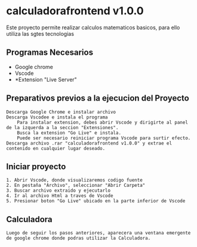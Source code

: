 # calculadorafrontend v1.0.0

Este proyecto permite realizar calculos matematicos basicos, para ello utiliza las sgtes tecnologias

## Programas Necesarios

- Google chrome
- Vscode
- *Extension "Live Server"

## Preparativos previos a la ejecucion del Proyecto
    Descarga Google Chrome e instalar archivo
    Descarga Vscodee e instala el programa
        Para instalar extension, debes abrir Vscode y dirigirte al panel de la izquerda a la seccion "Extensiones".
        Busca la extension "Go Live" e instala.
        Puede ser necesario reiniciar programa Vscode para surtir efecto.
    Descarga archivo .rar "calculadorafrontend v1.0.0" y extrae el contenido en cualquier lugar deseado.


## Iniciar proyecto

    1. Abrir Vscode, donde visualizaremos codigo fuente
    2. En pestaña "Archivo", seleccionar "Abrir Carpeta"
    3. Buscar archivo extraido y ejecutarlo
    4. Ir al archivo Html a traves de Vscode
    5. Presionar boton "Go Live" ubicado en la parte inferior de Vscode

## Calculadora

    Luego de seguir los pasos anteriores, aparecera una ventana emergente de google chrome donde podras utilizar la Calculadora.